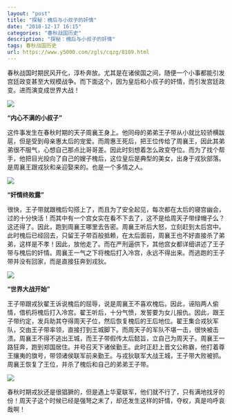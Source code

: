 ```yaml
---
layout: "post"
title: "探秘：槐后与小叔子的奸情"
date: "2018-12-17 16:15"
categories: "春秋战国历史"
description: "探秘：槐后与小叔子的奸情"
tags: 春秋战国历史
url: https://www.y5000.com/zgls/cqzg/8109.html
---
```






春秋战国时期民风开化，淳朴奔放。尤其是在诸侯国之间，随便一个小事都能引发宫廷政变甚至大规模战争。而下面这个，因为皇后和小叔子的奸情，而引发宫廷政变。进而演变成世界大战！

![](https://img.y5000.com/uploads/allimg/161222/1F9594310-0.jpg)

**“内心不满的小叔子”**

这件事发生在春秋时期的天子周襄王身上。他同母的弟弟王子带从小就比较骄横跋扈，但是受到母亲惠太后的宠爱。而周惠王死后，把王位传给了周襄王，因此其弟弟很不服气，心想自己那点比哥哥差。因此时刻想着怎么政变夺位。而为了找个帮手，他把目光投向了自己的嫂子槐后，这位皇后是典型的美女，出身于戎狄部落。是周襄王跟戎狄和亲迎娶来的。也是一个多情之人。

![](https://img.y5000.com/uploads/allimg/161222/1F95aI3-1.jpg)

**“奸情终败露”**

很快，王子带就跟槐后勾搭上了，而且为了安全起见，每次都在太后的寝宫幽会，过的十分快活！而其中有一个宫女实在看不下去了，这不是给周天子带绿帽子么？这还得了。因此，跑到周襄王哪里去告密。周襄王听后大怒，立刻赶到太后宫中。此时槐后已经回去，只留王子带百般抵赖，在太后面前，周襄王也不好直接杀了弟弟，这样是不孝！因此，放他走了。而在严刑逼供下，其他宫女都详细讲述了王子带与槐后的奸情。周襄王一气之下将槐后打入冷宫，永远不得出来。而逃跑的王子带并没有回家，而是直接狂奔到戎狄。

![](https://img.y5000.com/uploads/allimg/161222/1F9594311-2.jpg)

**“世界大战开始”**

王子带跟戎狄翟王诉说槐后的屈辱，说是周襄王不喜欢槐后。因此，诬陷两人偷情，借机将槐后打入冷宫。翟王听后，十分气愤，发誓要为女儿报仇。因此，跟王子带约定，发兵助其夺得周天子位，然后恢复槐后的王后地位。翟王集合戎狄军队，交由王子带率领，直接打到王城脚下。而周天子的军队不堪一击，很快被击溃。周襄王不得不逃出王城，而王子带假传太后懿旨，立自己为周天子。周襄王一路狂奔，跑到郑国居住。并号召天下诸侯勤王。此时正赶上晋文公称霸，他打着尊王攘夷的旗号，带领诸侯联军前来勤王。与戎狄联军大战王城，王子带大败被抓。周襄王恢复了王位，并杀了槐后和自己的弟弟王子带。

![](https://img.y5000.com/uploads/allimg/161222/1F95913O-3.jpg)

春秋时期戎狄还是很猖獗的，但是遇上华夏联军，他们就不行了，只有满地找牙的份！周天子这个时候已经是强弩之末了，却还发生这样的奸情，夺权，真是呜呼哀哉啊！
